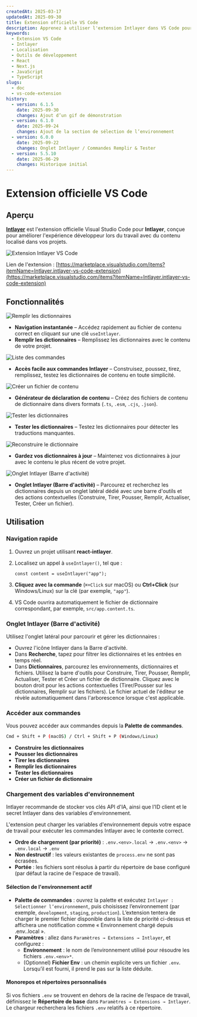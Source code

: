 ```yaml
---
createdAt: 2025-03-17
updatedAt: 2025-09-30
title: Extension officielle VS Code
description: Apprenez à utiliser l'extension Intlayer dans VS Code pour améliorer votre flux de travail de développement. Naviguez rapidement entre les contenus localisés et gérez efficacement vos dictionnaires.
keywords:
  - Extension VS Code
  - Intlayer
  - Localisation
  - Outils de développement
  - React
  - Next.js
  - JavaScript
  - TypeScript
slugs:
  - doc
  - vs-code-extension
history:
  - version: 6.1.5
    date: 2025-09-30
    changes: Ajout d’un gif de démonstration
  - version: 6.1.0
    date: 2025-09-24
    changes: Ajout de la section de sélection de l’environnement
  - version: 6.0.0
    date: 2025-09-22
    changes: Onglet Intlayer / Commandes Remplir & Tester
  - version: 5.5.10
    date: 2025-06-29
    changes: Historique initial
---
```


# Extension officielle VS Code

## Aperçu

[**Intlayer**](https://marketplace.visualstudio.com/items?itemName=Intlayer.intlayer-vs-code-extension) est l'extension officielle Visual Studio Code pour **Intlayer**, conçue pour améliorer l'expérience développeur lors du travail avec du contenu localisé dans vos projets.

![Extension Intlayer VS Code](https://github.com/aymericzip/intlayer/blob/main/docs/assets/vs_code_extension_demo.gif?raw=true)

Lien de l'extension : [https://marketplace.visualstudio.com/items?itemName=Intlayer.intlayer-vs-code-extension](https://marketplace.visualstudio.com/items?itemName=Intlayer.intlayer-vs-code-extension)

## Fonctionnalités

![Remplir les dictionnaires](https://github.com/aymericzip/intlayer-vs-code-extension/blob/master/assets/vscode_extention_fill_active_dictionary.gif?raw=true)

- **Navigation instantanée** – Accédez rapidement au fichier de contenu correct en cliquant sur une clé `useIntlayer`.
- **Remplir les dictionnaires** – Remplissez les dictionnaires avec le contenu de votre projet.

![Liste des commandes](https://github.com/aymericzip/intlayer-vs-code-extension/blob/master/assets/vscode_extention_list_commands.gif?raw=true)

- **Accès facile aux commandes Intlayer** – Construisez, poussez, tirez, remplissez, testez les dictionnaires de contenu en toute simplicité.

![Créer un fichier de contenu](https://github.com/aymericzip/intlayer-vs-code-extension/blob/master/assets/vscode_extention_create_content_file.gif?raw=true)

- **Générateur de déclaration de contenu** – Créez des fichiers de contenu de dictionnaire dans divers formats (`.ts`, `.esm`, `.cjs`, `.json`).

![Tester les dictionnaires](https://github.com/aymericzip/intlayer-vs-code-extension/blob/master/assets/vscode_extention_test_missing_dictionary.gif?raw=true)

- **Tester les dictionnaires** – Testez les dictionnaires pour détecter les traductions manquantes.

![Reconstruire le dictionnaire](https://github.com/aymericzip/intlayer-vs-code-extension/blob/master/assets/vscode_extention_rebuild_dictionary.gif?raw=true)

- **Gardez vos dictionnaires à jour** – Maintenez vos dictionnaires à jour avec le contenu le plus récent de votre projet.

![Onglet Intlayer (Barre d'activité)](https://github.com/aymericzip/intlayer-vs-code-extension/blob/master/assets/vscode_extention_search_dictionary.gif?raw=true)

- **Onglet Intlayer (Barre d'activité)** – Parcourez et recherchez les dictionnaires depuis un onglet latéral dédié avec une barre d'outils et des actions contextuelles (Construire, Tirer, Pousser, Remplir, Actualiser, Tester, Créer un fichier).

## Utilisation

### Navigation rapide

1. Ouvrez un projet utilisant **react-intlayer**.
2. Localisez un appel à `useIntlayer()`, tel que :

   ```tsx
   const content = useIntlayer("app");
   ```

3. **Cliquez avec la commande** (`⌘+Click` sur macOS) ou **Ctrl+Click** (sur Windows/Linux) sur la clé (par exemple, `"app"`).
4. VS Code ouvrira automatiquement le fichier de dictionnaire correspondant, par exemple, `src/app.content.ts`.

### Onglet Intlayer (Barre d'activité)

Utilisez l'onglet latéral pour parcourir et gérer les dictionnaires :

- Ouvrez l'icône Intlayer dans la Barre d'activité.
- Dans **Recherche**, tapez pour filtrer les dictionnaires et les entrées en temps réel.
- Dans **Dictionnaires**, parcourez les environnements, dictionnaires et fichiers. Utilisez la barre d'outils pour Construire, Tirer, Pousser, Remplir, Actualiser, Tester et Créer un fichier de dictionnaire. Cliquez avec le bouton droit pour les actions contextuelles (Tirer/Pousser sur les dictionnaires, Remplir sur les fichiers). Le fichier actuel de l'éditeur se révèle automatiquement dans l'arborescence lorsque c'est applicable.

### Accéder aux commandes

Vous pouvez accéder aux commandes depuis la **Palette de commandes**.

```sh
Cmd + Shift + P (macOS) / Ctrl + Shift + P (Windows/Linux)
```

- **Construire les dictionnaires**
- **Pousser les dictionnaires**
- **Tirer les dictionnaires**
- **Remplir les dictionnaires**
- **Tester les dictionnaires**
- **Créer un fichier de dictionnaire**

### Chargement des variables d'environnement

Intlayer recommande de stocker vos clés API d'IA, ainsi que l'ID client et le secret Intlayer dans des variables d'environnement.

L'extension peut charger les variables d'environnement depuis votre espace de travail pour exécuter les commandes Intlayer avec le contexte correct.

- **Ordre de chargement (par priorité)** : `.env.<env>.local` → `.env.<env>` → `.env.local` → `.env`
- **Non destructif** : les valeurs existantes de `process.env` ne sont pas écrasées.
- **Portée** : les fichiers sont résolus à partir du répertoire de base configuré (par défaut la racine de l'espace de travail).

#### Sélection de l'environnement actif

- **Palette de commandes** : ouvrez la palette et exécutez `Intlayer : Sélectionner l’environnement`, puis choisissez l’environnement (par exemple, `development`, `staging`, `production`). L’extension tentera de charger le premier fichier disponible dans la liste de priorité ci-dessus et affichera une notification comme « Environnement chargé depuis .env.<env>.local ».
- **Paramètres** : allez dans `Paramètres → Extensions → Intlayer`, et configurez :
  - **Environnement** : le nom de l’environnement utilisé pour résoudre les fichiers `.env.<env>*`.
  - (Optionnel) **Fichier Env** : un chemin explicite vers un fichier `.env`. Lorsqu’il est fourni, il prend le pas sur la liste déduite.

#### Monorepos et répertoires personnalisés

Si vos fichiers `.env` se trouvent en dehors de la racine de l’espace de travail, définissez le **Répertoire de base** dans `Paramètres → Extensions → Intlayer`. Le chargeur recherchera les fichiers `.env` relatifs à ce répertoire.

